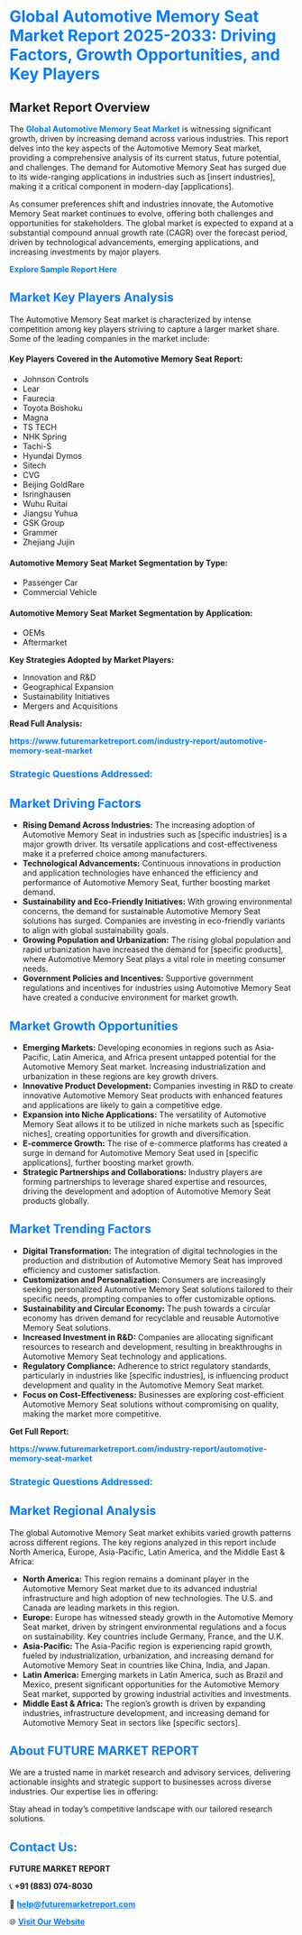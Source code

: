 <h1 style="color: #007BFF;">Global Automotive Memory Seat Market Report 2025-2033: Driving Factors, Growth Opportunities, and Key Players</h1>

<section id="overview">
<h2>Market Report Overview</h2>
<p>The <a href="https://www.futuremarketreport.com/industry-report/automotive-memory-seat-market" style="color: #007BFF; text-decoration: none;"><strong>Global Automotive Memory Seat Market</strong></a> is witnessing significant growth, driven by increasing demand across various industries. This report delves into the key aspects of the Automotive Memory Seat market, providing a comprehensive analysis of its current status, future potential, and challenges. The demand for Automotive Memory Seat has surged due to its wide-ranging applications in industries such as [insert industries], making it a critical component in modern-day [applications].</p>
<p>As consumer preferences shift and industries innovate, the Automotive Memory Seat market continues to evolve, offering both challenges and opportunities for stakeholders. The global market is expected to expand at a substantial compound annual growth rate (CAGR) over the forecast period, driven by technological advancements, emerging applications, and increasing investments by major players.</p>
</section>

<section id="overview">
<p><a href="https://www.futuremarketreport.com/request-sample/reportId=48191" style="color: #007BFF; text-decoration: none;"><strong>Explore Sample Report Here</strong></a></p>
</section>

<section id="key-players">
<h2 style="color: #007BFF;">Market Key Players Analysis</h2>
<p>The Automotive Memory Seat market is characterized by intense competition among key players striving to capture a larger market share. Some of the leading companies in the market include:</p>
<h4>Key Players Covered in the Automotive Memory Seat Report:</h4>
<ul><li>Johnson Controls</li><li>Lear</li><li>Faurecia</li><li>Toyota Boshoku</li><li>Magna</li><li>TS TECH</li><li>NHK Spring</li><li>Tachi-S</li><li>Hyundai Dymos</li><li>Sitech</li><li>CVG</li><li>Beijing GoldRare</li><li>Isringhausen</li><li>Wuhu Ruitai</li><li>Jiangsu Yuhua</li><li>GSK Group</li><li>Grammer</li><li>Zhejiang Jujin</li></ul>
<h4>Automotive Memory Seat Market Segmentation by Type:</h4>
<ul><li>Passenger Car</li><li>Commercial Vehicle</li></ul>

<h4>Automotive Memory Seat Market Segmentation by Application:</h4>
<ul><li>OEMs</li><li>Aftermarket</li></ul>
<p><strong>Key Strategies Adopted by Market Players:</strong></p>
<ul>
<li>Innovation and R&D</li>
<li>Geographical Expansion</li>
<li>Sustainability Initiatives</li>
<li>Mergers and Acquisitions</li>
</ul>
</section>

<section>
<p><strong>Read Full Analysis: </strong></p><a href="https://www.futuremarketreport.com/industry-report/automotive-memory-seat-market" style="color: #007BFF; text-decoration: none;"><strong>https://www.futuremarketreport.com/industry-report/automotive-memory-seat-market</strong></a>
<h3 style="color: #007BFF;">Strategic Questions Addressed:</h3>
</section>

<section id="driving-factors">
<h2 style="color: #007BFF;">Market Driving Factors</h2>
<ul>
<li><strong>Rising Demand Across Industries:</strong> The increasing adoption of Automotive Memory Seat in industries such as [specific industries] is a major growth driver. Its versatile applications and cost-effectiveness make it a preferred choice among manufacturers.</li>
<li><strong>Technological Advancements:</strong> Continuous innovations in production and application technologies have enhanced the efficiency and performance of Automotive Memory Seat, further boosting market demand.</li>
<li><strong>Sustainability and Eco-Friendly Initiatives:</strong> With growing environmental concerns, the demand for sustainable Automotive Memory Seat solutions has surged. Companies are investing in eco-friendly variants to align with global sustainability goals.</li>
<li><strong>Growing Population and Urbanization:</strong> The rising global population and rapid urbanization have increased the demand for [specific products], where Automotive Memory Seat plays a vital role in meeting consumer needs.</li>
<li><strong>Government Policies and Incentives:</strong> Supportive government regulations and incentives for industries using Automotive Memory Seat have created a conducive environment for market growth.</li>
</ul>
</section>

<section id="growth-opportunities">
<h2 style="color: #007BFF;">Market Growth Opportunities</h2>
<ul>
<li><strong>Emerging Markets:</strong> Developing economies in regions such as Asia-Pacific, Latin America, and Africa present untapped potential for the Automotive Memory Seat market. Increasing industrialization and urbanization in these regions are key growth drivers.</li>
<li><strong>Innovative Product Development:</strong> Companies investing in R&D to create innovative Automotive Memory Seat products with enhanced features and applications are likely to gain a competitive edge.</li>
<li><strong>Expansion into Niche Applications:</strong> The versatility of Automotive Memory Seat allows it to be utilized in niche markets such as [specific niches], creating opportunities for growth and diversification.</li>
<li><strong>E-commerce Growth:</strong> The rise of e-commerce platforms has created a surge in demand for Automotive Memory Seat used in [specific applications], further boosting market growth.</li>
<li><strong>Strategic Partnerships and Collaborations:</strong> Industry players are forming partnerships to leverage shared expertise and resources, driving the development and adoption of Automotive Memory Seat products globally.</li>
</ul>
</section>

<section id="trending-factors">
<h2 style="color: #007BFF;">Market Trending Factors</h2>
<ul>
<li><strong>Digital Transformation:</strong> The integration of digital technologies in the production and distribution of Automotive Memory Seat has improved efficiency and customer satisfaction.</li>
<li><strong>Customization and Personalization:</strong> Consumers are increasingly seeking personalized Automotive Memory Seat solutions tailored to their specific needs, prompting companies to offer customizable options.</li>
<li><strong>Sustainability and Circular Economy:</strong> The push towards a circular economy has driven demand for recyclable and reusable Automotive Memory Seat solutions.</li>
<li><strong>Increased Investment in R&D:</strong> Companies are allocating significant resources to research and development, resulting in breakthroughs in Automotive Memory Seat technology and applications.</li>
<li><strong>Regulatory Compliance:</strong> Adherence to strict regulatory standards, particularly in industries like [specific industries], is influencing product development and quality in the Automotive Memory Seat market.</li>
<li><strong>Focus on Cost-Effectiveness:</strong> Businesses are exploring cost-efficient Automotive Memory Seat solutions without compromising on quality, making the market more competitive.</li>
</ul>
</section>

<section>
<p><strong>Get Full Report: </strong></p><a href="https://www.futuremarketreport.com/industry-report/automotive-memory-seat-market" style="color: #007BFF; text-decoration: none;"><strong>https://www.futuremarketreport.com/industry-report/automotive-memory-seat-market</strong></a>
<h3 style="color: #007BFF;">Strategic Questions Addressed:</h3>
</section>


<section id="regional-analysis">
<h2 style="color: #007BFF;">Market Regional Analysis</h2>
<p>The global Automotive Memory Seat market exhibits varied growth patterns across different regions. The key regions analyzed in this report include North America, Europe, Asia-Pacific, Latin America, and the Middle East & Africa:</p>
<ul>
<li><strong>North America:</strong> This region remains a dominant player in the Automotive Memory Seat market due to its advanced industrial infrastructure and high adoption of new technologies. The U.S. and Canada are leading markets in this region.</li>
<li><strong>Europe:</strong> Europe has witnessed steady growth in the Automotive Memory Seat market, driven by stringent environmental regulations and a focus on sustainability. Key countries include Germany, France, and the U.K.</li>
<li><strong>Asia-Pacific:</strong> The Asia-Pacific region is experiencing rapid growth, fueled by industrialization, urbanization, and increasing demand for Automotive Memory Seat in countries like China, India, and Japan.</li>
<li><strong>Latin America:</strong> Emerging markets in Latin America, such as Brazil and Mexico, present significant opportunities for the Automotive Memory Seat market, supported by growing industrial activities and investments.</li>
<li><strong>Middle East & Africa:</strong> The region’s growth is driven by expanding industries, infrastructure development, and increasing demand for Automotive Memory Seat in sectors like [specific sectors].</li>
</ul>
</section>

<footer>
<h2 style="color: #007BFF;">About FUTURE MARKET REPORT</h2>
<p>We are a trusted name in market research and advisory services, delivering actionable insights and strategic support to businesses across diverse industries. Our expertise lies in offering:</p>

<p>Stay ahead in today’s competitive landscape with our tailored research solutions.</p>

<h2 style="color: #007BFF;">Contact Us:</h2>
<p><strong>FUTURE MARKET REPORT</strong></p>
<p>📞 <strong>+91 (883) 074-8030</strong></p>
<p>📧 <strong><a href="mailto:help@futuremarketreport.com" style="color: #007BFF;">help@futuremarketreport.com</a></strong></p>
<p>🌐 <strong><a href="https://www.futuremarketreport.com/" style="color: #007BFF;">Visit Our Website</a></strong></p>
</footer>